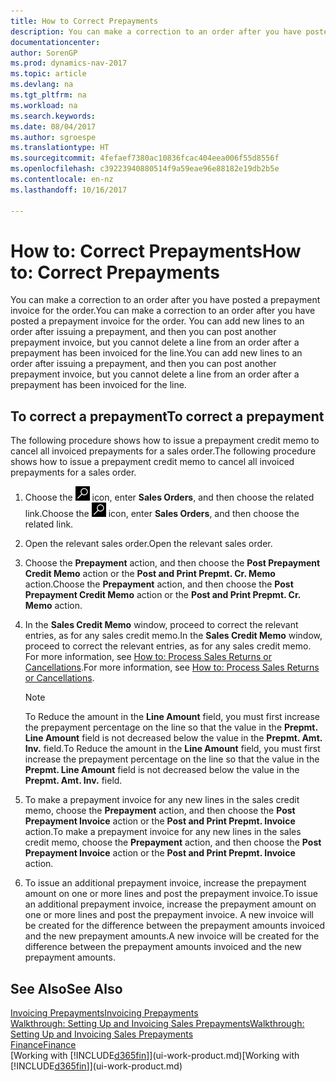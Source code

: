 ```yaml
---
title: How to Correct Prepayments
description: You can make a correction to an order after you have posted a prepayment invoice for the order. You can add new lines to an order after issuing a prepayment, and then you can post another prepayment invoice, but you cannot delete a line from an order after a prepayment has been invoiced for the line.
documentationcenter: 
author: SorenGP
ms.prod: dynamics-nav-2017
ms.topic: article
ms.devlang: na
ms.tgt_pltfrm: na
ms.workload: na
ms.search.keywords: 
ms.date: 08/04/2017
ms.author: sgroespe
ms.translationtype: HT
ms.sourcegitcommit: 4fefaef7380ac10836fcac404eea006f55d8556f
ms.openlocfilehash: c39223940880514f9a59eae96e88182e19db2b5e
ms.contentlocale: en-nz
ms.lasthandoff: 10/16/2017

---
```

# <a name="how-to-correct-prepayments"></a><span data-ttu-id="82b7a-104">How to: Correct Prepayments</span><span class="sxs-lookup"><span data-stu-id="82b7a-104">How to: Correct Prepayments</span></span>
<span data-ttu-id="82b7a-105">You can make a correction to an order after you have posted a prepayment invoice for the order.</span><span class="sxs-lookup"><span data-stu-id="82b7a-105">You can make a correction to an order after you have posted a prepayment invoice for the order.</span></span> <span data-ttu-id="82b7a-106">You can add new lines to an order after issuing a prepayment, and then you can post another prepayment invoice, but you cannot delete a line from an order after a prepayment has been invoiced for the line.</span><span class="sxs-lookup"><span data-stu-id="82b7a-106">You can add new lines to an order after issuing a prepayment, and then you can post another prepayment invoice, but you cannot delete a line from an order after a prepayment has been invoiced for the line.</span></span>  

## <a name="to-correct-a-prepayment"></a><span data-ttu-id="82b7a-107">To correct a prepayment</span><span class="sxs-lookup"><span data-stu-id="82b7a-107">To correct a prepayment</span></span>
<span data-ttu-id="82b7a-108">The following procedure shows how to issue a prepayment credit memo to cancel all invoiced prepayments for a sales order.</span><span class="sxs-lookup"><span data-stu-id="82b7a-108">The following procedure shows how to issue a prepayment credit memo to cancel all invoiced prepayments for a sales order.</span></span>  
1. <span data-ttu-id="82b7a-109">Choose the ![Search for Page or Report](media/ui-search/search_small.png "Search for Page or Report icon") icon, enter **Sales Orders**, and then choose the related link.</span><span class="sxs-lookup"><span data-stu-id="82b7a-109">Choose the ![Search for Page or Report](media/ui-search/search_small.png "Search for Page or Report icon") icon, enter **Sales Orders**, and then choose the related link.</span></span>  
2. <span data-ttu-id="82b7a-110">Open the relevant sales order.</span><span class="sxs-lookup"><span data-stu-id="82b7a-110">Open the relevant sales order.</span></span>
3. <span data-ttu-id="82b7a-111">Choose the **Prepayment** action, and then choose the **Post Prepayment Credit Memo** action or the **Post and Print Prepmt. Cr. Memo** action.</span><span class="sxs-lookup"><span data-stu-id="82b7a-111">Choose the **Prepayment** action, and then choose the **Post Prepayment Credit Memo** action or the **Post and Print Prepmt. Cr. Memo** action.</span></span>  
4. <span data-ttu-id="82b7a-112">In the **Sales Credit Memo** window, proceed to correct the relevant entries, as for any sales credit memo.</span><span class="sxs-lookup"><span data-stu-id="82b7a-112">In the **Sales Credit Memo** window, proceed to correct the relevant entries, as for any sales credit memo.</span></span> <span data-ttu-id="82b7a-113">For more information, see [How to: Process Sales Returns or Cancellations](sales-how-process-sales-returns-cancellations.md).</span><span class="sxs-lookup"><span data-stu-id="82b7a-113">For more information, see [How to: Process Sales Returns or Cancellations](sales-how-process-sales-returns-cancellations.md).</span></span>     

    > [!NOTE]  
    > <span data-ttu-id="82b7a-114">To Reduce the amount in the **Line Amount** field, you must first increase the prepayment percentage on the line so that the value in the **Prepmt. Line Amount** field is not decreased below the value in the **Prepmt. Amt. Inv.** field.</span><span class="sxs-lookup"><span data-stu-id="82b7a-114">To Reduce the amount in the **Line Amount** field, you must first increase the prepayment percentage on the line so that the value in the **Prepmt. Line Amount** field is not decreased below the value in the **Prepmt. Amt. Inv.** field.</span></span>

5. <span data-ttu-id="82b7a-115">To make a prepayment invoice for any new lines in the sales credit memo, choose the **Prepayment** action, and then choose the **Post Prepayment Invoice** action or the **Post and Print Prepmt. Invoice** action.</span><span class="sxs-lookup"><span data-stu-id="82b7a-115">To make a prepayment invoice for any new lines in the sales credit memo, choose the **Prepayment** action, and then choose the **Post Prepayment Invoice** action or the **Post and Print Prepmt. Invoice** action.</span></span>  
6. <span data-ttu-id="82b7a-116">To issue an additional prepayment invoice, increase the prepayment amount on one or more lines and post the prepayment invoice.</span><span class="sxs-lookup"><span data-stu-id="82b7a-116">To issue an additional prepayment invoice, increase the prepayment amount on one or more lines and post the prepayment invoice.</span></span> <span data-ttu-id="82b7a-117">A new invoice will be created for the difference between the prepayment amounts invoiced and the new prepayment amounts.</span><span class="sxs-lookup"><span data-stu-id="82b7a-117">A new invoice will be created for the difference between the prepayment amounts invoiced and the new prepayment amounts.</span></span>  

## <a name="see-also"></a><span data-ttu-id="82b7a-118">See Also</span><span class="sxs-lookup"><span data-stu-id="82b7a-118">See Also</span></span>  
[<span data-ttu-id="82b7a-119">Invoicing Prepayments</span><span class="sxs-lookup"><span data-stu-id="82b7a-119">Invoicing Prepayments</span></span>](finance-invoice-prepayments.md)  
[<span data-ttu-id="82b7a-120">Walkthrough: Setting Up and Invoicing Sales Prepayments</span><span class="sxs-lookup"><span data-stu-id="82b7a-120">Walkthrough: Setting Up and Invoicing Sales Prepayments</span></span>](walkthrough-setting-up-and-invoicing-sales-prepayments.md)  
[<span data-ttu-id="82b7a-121">Finance</span><span class="sxs-lookup"><span data-stu-id="82b7a-121">Finance</span></span>](finance.md)  
<span data-ttu-id="82b7a-122">[Working with [!INCLUDE[d365fin](includes/d365fin_md.md)]](ui-work-product.md)</span><span class="sxs-lookup"><span data-stu-id="82b7a-122">[Working with [!INCLUDE[d365fin](includes/d365fin_md.md)]](ui-work-product.md)</span></span>

